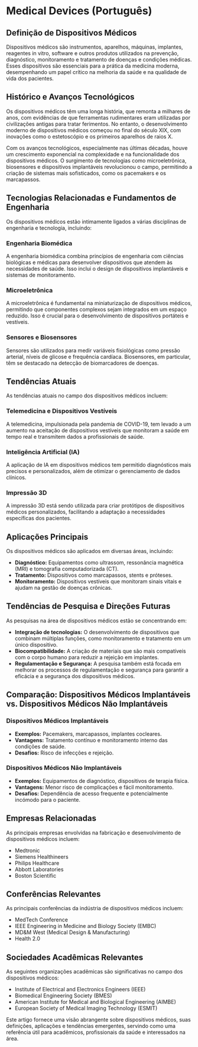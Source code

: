 # Medical Devices (Português)

## Definição de Dispositivos Médicos

Dispositivos médicos são instrumentos, aparelhos, máquinas, implantes, reagentes in vitro, software e outros produtos utilizados na prevenção, diagnóstico, monitoramento e tratamento de doenças e condições médicas. Esses dispositivos são essenciais para a prática da medicina moderna, desempenhando um papel crítico na melhoria da saúde e na qualidade de vida dos pacientes.

## Histórico e Avanços Tecnológicos

Os dispositivos médicos têm uma longa história, que remonta a milhares de anos, com evidências de que ferramentas rudimentares eram utilizadas por civilizações antigas para tratar ferimentos. No entanto, o desenvolvimento moderno de dispositivos médicos começou no final do século XIX, com inovações como o estetoscópio e os primeiros aparelhos de raios X.

Com os avanços tecnológicos, especialmente nas últimas décadas, houve um crescimento exponencial na complexidade e na funcionalidade dos dispositivos médicos. O surgimento de tecnologias como microeletrônica, biosensores e dispositivos implantáveis revolucionou o campo, permitindo a criação de sistemas mais sofisticados, como os pacemakers e os marcapassos.

## Tecnologias Relacionadas e Fundamentos de Engenharia

Os dispositivos médicos estão intimamente ligados a várias disciplinas de engenharia e tecnologia, incluindo:

### Engenharia Biomédica
A engenharia biomédica combina princípios de engenharia com ciências biológicas e médicas para desenvolver dispositivos que atendem às necessidades de saúde. Isso inclui o design de dispositivos implantáveis e sistemas de monitoramento.

### Microeletrônica
A microeletrônica é fundamental na miniaturização de dispositivos médicos, permitindo que componentes complexos sejam integrados em um espaço reduzido. Isso é crucial para o desenvolvimento de dispositivos portáteis e vestíveis.

### Sensores e Biosensores
Sensores são utilizados para medir variáveis fisiológicas como pressão arterial, níveis de glicose e frequência cardíaca. Biosensores, em particular, têm se destacado na detecção de biomarcadores de doenças.

## Tendências Atuais

As tendências atuais no campo dos dispositivos médicos incluem:

### Telemedicina e Dispositivos Vestíveis
A telemedicina, impulsionada pela pandemia de COVID-19, tem levado a um aumento na aceitação de dispositivos vestíveis que monitoram a saúde em tempo real e transmitem dados a profissionais de saúde.

### Inteligência Artificial (IA)
A aplicação de IA em dispositivos médicos tem permitido diagnósticos mais precisos e personalizados, além de otimizar o gerenciamento de dados clínicos.

### Impressão 3D
A impressão 3D está sendo utilizada para criar protótipos de dispositivos médicos personalizados, facilitando a adaptação a necessidades específicas dos pacientes.

## Aplicações Principais

Os dispositivos médicos são aplicados em diversas áreas, incluindo:

- **Diagnóstico:** Equipamentos como ultrassom, ressonância magnética (MRI) e tomografia computadorizada (CT).
- **Tratamento:** Dispositivos como marcapassos, stents e próteses.
- **Monitoramento:** Dispositivos vestíveis que monitoram sinais vitais e ajudam na gestão de doenças crônicas.

## Tendências de Pesquisa e Direções Futuras

As pesquisas na área de dispositivos médicos estão se concentrando em:

- **Integração de tecnologias:** O desenvolvimento de dispositivos que combinam múltiplas funções, como monitoramento e tratamento em um único dispositivo.
- **Biocompatibilidade:** A criação de materiais que são mais compatíveis com o corpo humano para reduzir a rejeição em implantes.
- **Regulamentação e Segurança:** A pesquisa também está focada em melhorar os processos de regulamentação e segurança para garantir a eficácia e a segurança dos dispositivos médicos.

## Comparação: Dispositivos Médicos Implantáveis vs. Dispositivos Médicos Não Implantáveis

### Dispositivos Médicos Implantáveis
- **Exemplos:** Pacemakers, marcapassos, implantes cocleares.
- **Vantagens:** Tratamento contínuo e monitoramento interno das condições de saúde.
- **Desafios:** Risco de infecções e rejeição.

### Dispositivos Médicos Não Implantáveis
- **Exemplos:** Equipamentos de diagnóstico, dispositivos de terapia física.
- **Vantagens:** Menor risco de complicações e fácil monitoramento.
- **Desafios:** Dependência de acesso frequente e potencialmente incómodo para o paciente.

## Empresas Relacionadas

As principais empresas envolvidas na fabricação e desenvolvimento de dispositivos médicos incluem:

- Medtronic
- Siemens Healthineers
- Philips Healthcare
- Abbott Laboratories
- Boston Scientific

## Conferências Relevantes

As principais conferências da indústria de dispositivos médicos incluem:

- MedTech Conference
- IEEE Engineering in Medicine and Biology Society (EMBC)
- MD&M West (Medical Design & Manufacturing)
- Health 2.0

## Sociedades Acadêmicas Relevantes

As seguintes organizações acadêmicas são significativas no campo dos dispositivos médicos:

- Institute of Electrical and Electronics Engineers (IEEE)
- Biomedical Engineering Society (BMES)
- American Institute for Medical and Biological Engineering (AIMBE)
- European Society of Medical Imaging Technology (ESMIT)

Este artigo fornece uma visão abrangente sobre dispositivos médicos, suas definições, aplicações e tendências emergentes, servindo como uma referência útil para acadêmicos, profissionais da saúde e interessados na área.